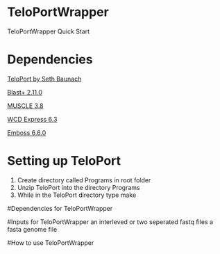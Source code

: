 # TeloPortWrapper

TeloPortWrapper Quick Start

# **Dependencies**

[TeloPort by Seth Baunach](https://github.com/sabaunach/TeloPort)

[Blast+ 2.11.0](https://ftp.ncbi.nlm.nih.gov/blast/executables/blast+/2.11.0/) 

[MUSCLE 3.8](https://drive5.com/muscle/downloads_v3.htm)

[WCD Express 6.3](https://code.google.com/archive/p/wcdest/downloads)

[Emboss 6.6.0](http://emboss.sourceforge.net/download/)


# Setting up TeloPort

1. Create directory called Programs in root folder
2. Unzip TeloPort into the directory Programs
3. While in the TeloPort directory type make

#Dependencies for TeloPortWrapper

#Inputs for TeloPortWrapper
an interleved or two seperated fastq files
a fasta genome file
 
#How to use TeloPortWrapper
